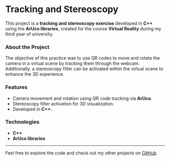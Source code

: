 # Tracking and Stereoscopy

This project is a **tracking and stereoscopy exercise** developed in **C++** using the **ArUco libraries**, created for the course **Virtual Reality** during my third year of university.

### About the Project

The objective of this practice was to use QR codes to move and rotate the camera in a virtual scene by tracking them through the webcam. Additionally, a stereoscopy filter can be activated within the virtual scene to enhance the 3D experience.

### Features
- Camera movement and rotation using QR code tracking via **ArUco**.
- Stereoscopy filter activation for 3D visualization.
- Developed in **C++**.

### Technologies
- **C++**
- **ArUco libraries**

---

Feel free to explore the code and check out my other projects on [GitHub](https://github.com/).